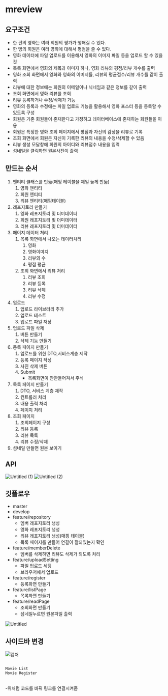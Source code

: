 # mreview

## 요구조건

- 한 편의 영화는 여러 회원의 평가가 행해질 수 있다.
- 한 명의 회원은 여러 영화에 대해서 평점을 줄 수 있다.
- 영화 데이터에 파일 업로드를 이용해서 영화의 이미지 파일 등을 업로드 할 수 있을것
- 목록 화면에서 영화의 제목과 이미지 하나, 영화 리뷰의 평점/리뷰 개수를 출력
- 영화 조회 화면에서 영화와 영화의 이미지들, 리뷰의 평균점수/리뷰 개수를 같이 출력
- 리뷰에 대한 정보에는 회원의 이메일이나 닉네임과 같은 정보를 같이 출력
- 조회 화면에서 영화 리뷰를 조회
- 리뷰 등록하거나 수정/삭제가 가능
- 영화의 등록과 수정에는 파일 업로드 기능을 활용해서 영화 포스터 등을 등록할 수 있도록 구성
- 회원은 기존 회원들이 존재한다고 가정하고 데이터베이스에 존재하는 회원들을 이용
- 회원은 특정한 영화 조회 페이지에서 평점과 자신의 감상을 리뷰로 기록
- 조회 화면에서 회원은 자신이 기록한 리뷰의 내용을 수정/삭제할 수 있음
- 리뷰 생성 모달창에 회원의 아이디와 리뷰점수 내용을 입력
- 섬네일을 클릭하면 원본사진이 출력

## 만드는 순서

1. 엔티티 클래스를 만듦(매핑 테이블을 제일 늦게 만듦)
    1. 영화 엔티티
    2. 회원 엔티티
    3. 리뷰 엔티티(매핑테이블)
2. 레포지토리 만들기
    1. 영화 레포지토리 및 더미데이터
    2. 회원 레포지토리 및 더미데이터
    3. 리뷰 레포지토리 및 더미데이터
3. 페이지 데이터 처리
    1. 목록 화면에서 나오는 데이터처리
        1. 영화
        2. 영화이미지
        3. 리뷰의 수
        4. 평점 평균
    2. 조회 화면에서 리뷰 처리
        1. 리뷰 조회
        2. 리뷰 등록
        3. 리뷰 삭제
        4. 리뷰 수정
4. 업로드
    1. 업로드 라이브러리 추가
    2. 업로드 테스트
    3. 업로드 파일 저장
5. 업로드 파일 삭제
    1. 버튼 만들기
    2. 삭제 기능 만들기
6. 등록 페이지 만들기
    1. 업로드를 위한 DTO,서비스계층 제작
    2. 등록 페이지 작성
    3. 사진 삭제 버튼
    4. Submit
        - 목록화면이 안만들어져서 주석
7. 목록 페이지 만들기
    1. DTO, 서비스 계층 제작
    2. 컨트롤러 처리
    3. 내용 출력 처리
    4. 페이지 처리
8. 조회 페이지
    1. 조회페이지 구성
    2. 리뷰 등록
    3. 리뷰 목록
    4. 리뷰 수정/삭제
9. 섬네일 만들면 원본 보이기

## API

![Untitled (1)](https://user-images.githubusercontent.com/97961558/183564163-718c57eb-9cb4-4449-8563-93587337b76c.png)
![Untitled (2)](https://user-images.githubusercontent.com/97961558/183564172-7f5c9cfb-1296-4ae4-bd43-b4101de9d08f.png)

## 깃플로우

- master
- develop
- feature/repository
    - 멤버 레포지토리 생성
    - 영화 레포지토리 생성
    - 리뷰 레포지토리 생성(매핑 테이블)
    - 목록 페이지를 만들어 연결이 잘되있는지 확인
- feature/memberDelete
    - 멤버를 삭제하면 리뷰도 삭제가 되도록 처리
- feature/uploadSetting
    - 파일 업로드 세팅
    - 브라우저에서 업로드
- feature/register
    - 등록화면 만들기
- feature/listPage
    - 목록화면 만들기
- feature/readPage
    - 조회화면 만들기
    - 섬네일누르면 원본파일 출력

![Untitled](https://user-images.githubusercontent.com/97961558/183564114-937f831b-0bf0-4839-b2a2-fc3ba4705420.png)

## 사이드바 변경
![캡처](https://user-images.githubusercontent.com/97961558/183622028-093a953f-9fcf-4818-88cb-e4fde92532a7.PNG)

<pre>
<code>
<a onclick="location.href='http://localhost:8080/movie/list' " class="list-group-item list-group-item-action bg-light">Movie List</a>
<a onclick="location.href='http://localhost:8080/movie/register' " class="list-group-item list-group-item-action bg-light">Movie Register</a>
</code>
</pre>
-위처럼 코드를 바꿔 링크를 연결시켜줌
